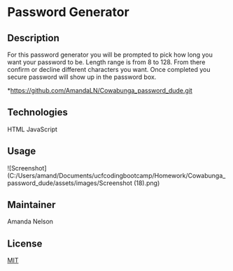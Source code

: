 # Password Generator
## Description
For this password generator you will be prompted to pick how long you want your password to be. Length range is from 8 to 128. From there confirm or decline different characters you want. Once completed you secure password will show up in the password box.

*https://github.com/AmandaLN/Cowabunga_password_dude.git

## Technologies
HTML
JavaScript

## Usage
![Screenshot](C:/Users/amand/Documents/ucfcodingbootcamp/Homework/Cowabunga_password_dude/assets/images/Screenshot (18).png)


## Maintainer
Amanda Nelson

## License
[MIT](https://choosealicense.com/licenses/mit/)